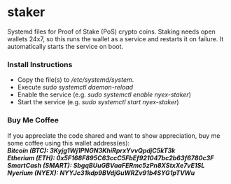 # staker
Systemd files for Proof of Stake (PoS) crypto coins. Staking needs open wallets 24x7, so this runs the wallet as a service and restarts it on failure. It automatically starts the service on boot.


### Install Instructions
* Copy the file(s) to */etc/systemd/system*.
* Execute *sudo systemctl daemon-reload*
* Enable the service (e.g. *sudo systemctl enable nyex-staker*)
* Start the service (e.g. *sudo systemctl start nyex-staker*)


### Buy Me Coffee
If you appreciate the code shared and want to show appreciation, buy me some coffee using this wallet address(es):
<br/>***Bitcoin (BTC): 3Kyjg1Wj1PNGN3KhiRprxYvvQpdjC5kT3k***
<br/>***Etherium (ETH): 0x5F168F895C63ccC5FbEf921047bc2b63f6780c3F***
<br/>***SmartCash (SMART): SbgqBUuGBVaaFERmc5zPn8XStxXe7vE1SL***
<br/>***Nyerium (NYEX): NYYJc31kdp9BVdjGuWRZv91b4SYG1pTVWu***
